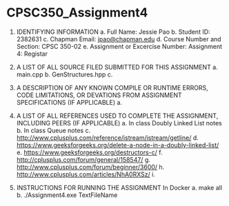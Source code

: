 # CPSC350_Assignment4

1. IDENTIFYING INFORMATION
a. Full Name: Jessie Pao
b. Student ID: 2382631
c. Chapman Email: jpao@chapman.edu
d. Course Number and Section: CPSC 350-02
e. Assignment or Excercise Number: Assignment 4: Registar

2. A LIST OF ALL SOURCE FILED SUBMITTED FOR THIS ASSIGNMENT
a. main.cpp
b. GenStructures.hpp
c. 

3. A DESCRIPTION OF ANY KNOWN COMPILE OR RUNTIME ERRORS, CODE LIMITATIONS, OR DEVATIONS FROM ASSIGNMENT SPECIFICATIONS (IF APPLICABLE)
a. 

4. A LIST OF ALL REFERENCES USED TO COMPLETE THE ASSIGNMENT, INCLUDING PEERS (IF APPLICABLE)
a. In class Doubly Linked List notes
b. In class Queue notes
c. http://www.cplusplus.com/reference/istream/istream/getline/
d. https://www.geeksforgeeks.org/delete-a-node-in-a-doubly-linked-list/
e. https://www.geeksforgeeks.org/destructors-c/
f. http://cplusplus.com/forum/general/158547/
g. http://www.cplusplus.com/forum/beginner/3600/
h. http://www.cplusplus.com/articles/NhA0RXSz/
i. 

5. INSTRUCTIONS FOR RUNNING THE ASSIGNMENT
In Docker
a. make all
b. ./Assignment4.exe TextFileName
